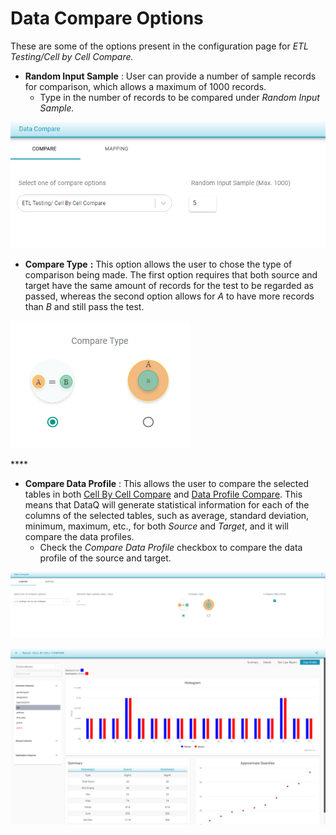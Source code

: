 # Data Compare Options

These are some of the options present in the configuration page for _ETL Testing/Cell by Cell Compare._

* **Random Input Sample** : User can provide a number of sample records for comparison, which allows a maximum of 1000 records.
  * Type in the number of records to be compared under _Random Input Sample._

![Random Input Sample](../../../../../.gitbook/assets/ris.png)

* **Compare Type** **:** This option allows the user to chose the type of comparison being made. The first option requires that both source and target have the same amount of records for the test to be regarded as passed, whereas the second option allows for _A_ to have more records than _B_ and still pass the test. 



![Compare Type](../../../../../.gitbook/assets/comparetypeab.png)

\*\*\*\*



* **Compare Data Profile** : This allows the user to compare the selected tables in both                            [Cell By Cell Compare](https://app.gitbook.com/@dataq/s/docs/~/drafts/-MWNZNqGnn1zbZL4vVWr/flows/untitled-1/compare-cell-by-cell/cell-by-cell-compare) and [Data Profile Compare](https://app.gitbook.com/@dataq/s/docs/~/drafts/-MWNZNqGnn1zbZL4vVWr/flows/untitled-1/compare-cell-by-cell/data-profile-compare). This means that DataQ will generate statistical information for each of the columns of the selected tables, such as average, standard deviation, minimum, maximum, etc., for both _Source_ and _Target_, and it will compare the data profiles.
  * Check the _Compare Data Profile_ checkbox to compare the data profile of the source and target.      

 

![Compare Data Profile](../../../../../.gitbook/assets/cell_dataprofile.png)



![Compare Data Profile Result](../../../../../.gitbook/assets/image%20%288%29.png)



